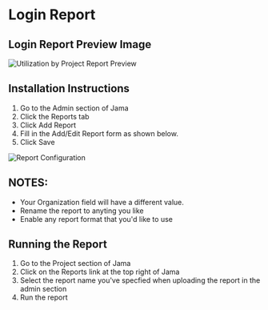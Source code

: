# Login Report

## Login Report Preview Image
![Utilization by Project Report Preview](https://github.com/jamasoftware-ps/Community-Reports/blob/master/Login%20Usage%20Reports/Login%20Report/LoginReportScreenshot.png)
## Installation Instructions
1. Go to the Admin section of Jama
2. Click the Reports tab
3. Click Add Report
4. Fill in the Add/Edit Report form as shown below.
5. Click Save

![Report Configuration](https://github.com/jamasoftware-ps/Community-Reports/blob/master/Login%20Usage%20Reports/Login%20Report/LoginReportInstallationInstructions.png)

## NOTES: 
- Your Organization field will have a different value.  
- Rename the report to anyting you like
- Enable any report format that you'd like to use

## Running the Report
1. Go to the Project section of Jama
2. Click on the Reports link at the top right of Jama
3. Select the report name you've specfied when uploading the report in the admin section 
4. Run the report
